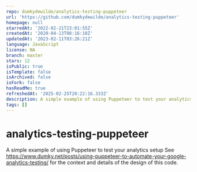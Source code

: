 ```yaml
---
repo: dumkydewilde/analytics-testing-puppeteer
url: 'https://github.com/dumkydewilde/analytics-testing-puppeteer'
homepage: null
starredAt: '2022-02-21T23:01:55Z'
createdAt: '2020-04-13T08:16:10Z'
updatedAt: '2023-02-11T03:26:21Z'
language: JavaScript
license: NA
branch: master
stars: 12
isPublic: true
isTemplate: false
isArchived: false
isFork: false
hasReadMe: true
refreshedAt: '2025-02-25T20:22:16.333Z'
description: A simple example of using Puppeteer to test your analytics setup
tags: []
---
```


# analytics-testing-puppeteer
A simple example of using Puppeteer to test your analytics setup
See https://www.dumky.net/posts/using-puppeteer-to-automate-your-google-analytics-testing/ for the context and details of the design of this code.
